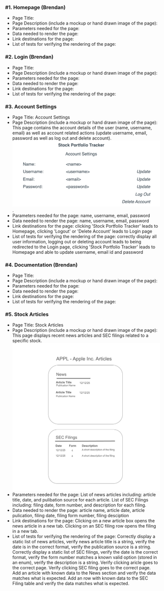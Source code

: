 ### #1. Homepage (Brendan)

* Page Title: 
* Page Description (include a mockup or hand drawn image of the page): 
* Parameters needed for the page: 
* Data needed to render the page: 
* Link destinations for the page: 
* List of tests for verifying the rendering of the page: 

### #2. Login (Brendan)

* Page Title: 
* Page Description (include a mockup or hand drawn image of the page): 
* Parameters needed for the page: 
* Data needed to render the page: 
* Link destinations for the page: 
* List of tests for verifying the rendering of the page: 

### #3. Account Settings

* Page Title: Account Settings
* Page Description (include a mockup or hand drawn image of the page): This page contains the account details of the user (name, username, email) as well as account related actions (update username, email, password as well as log out and delete account). ![Account Settings Design](images/account_settings_design.png).
* Parameters needed for the page: name, username, email, password
* Data needed to render the page: name, username, email, password
* Link destinations for the page: clicking 'Stock Portfolio Tracker' leads to Homepage, clicking 'Logout' or 'Delete Account' leads to Login page
* List of tests for verifying the rendering of the page: correctly display all user information, logging out or deleting account leads to being redirected to the Login page, clicking 'Stock Portfolio Tracker' leads to Homepage and able to update username, email id and password

### #4. Documentation (Brendan)

* Page Title: 
* Page Description (include a mockup or hand drawn image of the page): 
* Parameters needed for the page: 
* Data needed to render the page: 
* Link destinations for the page: 
* List of tests for verifying the rendering of the page: 

### #5. Stock Articles

* Page Title: Stock Articles
* Page Description (include a mockup or hand drawn image of the page): This page displays recent news articles and SEC filings related to a specific stock.
![Stock Articles page](images/stock_news_page_design.jpg)
* Parameters needed for the page: List of news articles including: article title, date, and pulibation source for each article. List of SEC Filings including: filing date, form number, and description for each filing.
* Data needed to render the page: article name, article date, article pulication, filing date, filing form number, filing desciption
* Link destinations for the page: Clicking on a new article box opens the news article in a new tab. Clicking on an SEC filing row opens the filing in a new tab.
* List of tests for verifying the rendering of the page: Correctly display a static list of news articles, verify news article title is a string, verify the date is in the correct format, verify the publication source is a string. Correctly display a static list of SEC filings, verify the date is the correct format, verify the form number matches a known valid option (stored in an enum), verify the description is a string. Verify clicking aricle goes to the correct page. Verify clicking SEC filing goes to the correct page. Add an article with known data to the News section and verify the data matches what is expected. Add an row with known data to the SEC Filing table and verify the data matches what is expected. 
